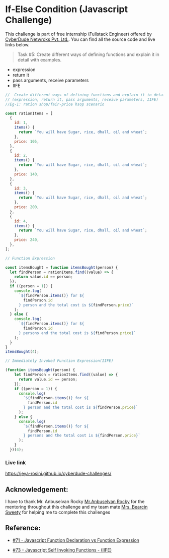 # If-Else Condition (Javascript Challenge)

This challenge is part of free internship (Fullstack Engineer) offered by [CyberDude Netwroks Pvt. Ltd.](https://www.cyberdudenetworks.com/). You can find all the source code and live links below.

> Task #5: Create different ways of defining functions and explain it in detail with examples.
- expression
- return it
- pass arguments, receive parameters
- IIFE

```js
//  Create different ways of defining functions and explain it in detail with examples.
// (expression, return it, pass arguments, receive parameters, IIFE)
//Eg-1: ration shop/fair-price hsop scenario

const rationItems = [
  {
    id: 1,
    items() {
      return `You will have Sugar, rice, dhall, oil and wheat`;
    },
    price: 105,
  },
  {
    id: 2,
    items() {
      return `You will have Sugar, rice, dhall, oil and wheat`;
    },
    price: 140,
  },
  {
    id: 3,
    items() {
      return `You will have Sugar, rice, dhall, oil and wheat`;
    },
    price: 200,
  },
  {
    id: 4,
    items() {
      return `You will have Sugar, rice, dhall, oil and wheat`;
    },
    price: 240,
  },
];

// Function Expression

const itemsBought = function itemsBought(person) {
  let findPerson = rationItems.find((value) => {
    return value.id == person;
  });
  if ((person = 1)) {
    console.log(
      `${findPerson.items()} for ${
        findPerson.id
      } person and the total cost is ${findPerson.price}`
    );
  } else {
    console.log(
      `${findPerson.items()} for ${
        findPerson.id
      } persons and the total cost is ${findPerson.price}`
    );
  }
}
itemsBought(4);

// Immediately Invoked Function Expression(IIFE)

(function itemsBought(person) {
    let findPerson = rationItems.find((value) => {
      return value.id == person;
    });
    if ((person = 1)) {
      console.log(
        `${findPerson.items()} for ${
          findPerson.id
        } person and the total cost is ${findPerson.price}`
      );
    } else {
      console.log(
        `${findPerson.items()} for ${
          findPerson.id
        } persons and the total cost is ${findPerson.price}`
      );
    }
  })(4);

```
### Live link

https://jeya-rosini.github.io/cyberdude-challenges/

## Acknowledgement:

I have to thank Mr. Anbuselvan Rocky [Mr.Anbuselvan Rocky](https://github.com/anburocky3) for the mentoring throughout this challenge and my team mate [Mrs. Bearcin Sweety](https://github.com/bearcin46) for helping me to complete this challenges

## Reference:

- [#71 - Javascript Function Declaration vs Function Expression](https://www.youtube.com/watch?v=j4jO45mO5Cc&list=PL73Obo20O_7ihsIM5K-hHYPrcqkkdQcLa&index=72)  

- [#73 - Javascript Self Invoking Functions - (IIFE)](https://www.youtube.com/watch?v=JuiiCYIojd4&list=PL73Obo20O_7ihsIM5K-hHYPrcqkkdQcLa&index=74)